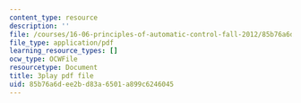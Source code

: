 ```yaml
---
content_type: resource
description: ''
file: /courses/16-06-principles-of-automatic-control-fall-2012/85b76a6dee2bd83a6501a899c6246045_OCMbmPx6fYM.pdf
file_type: application/pdf
learning_resource_types: []
ocw_type: OCWFile
resourcetype: Document
title: 3play pdf file
uid: 85b76a6d-ee2b-d83a-6501-a899c6246045
---
```

